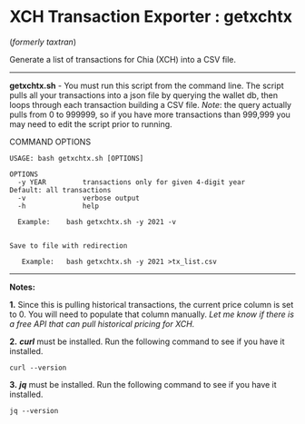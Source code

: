 # XCH Transaction Exporter : getxchtx  
(_formerly taxtran_)

Generate a list of transactions for Chia (XCH) into a CSV file.

---

**getxchtx.sh** - You must run this script from the command line. The script pulls all your transactions into a json file by querying the wallet db, then loops through each transaction building a CSV file. _Note_: the query actually pulls from 0 to 999999, so if you have more transactions than 999,999 you may need to edit the script prior to running.

COMMAND OPTIONS<br>
```
USAGE: bash getxchtx.sh [OPTIONS]

OPTIONS
  -y YEAR         transactions only for given 4-digit year      Default: all transactions
  -v              verbose output
  -h              help

  Example:    bash getxchtx.sh -y 2021 -v


Save to file with redirection

   Example:   bash getxchtx.sh -y 2021 >tx_list.csv
```

---

**Notes:**

**1.** Since this is pulling historical transactions, the current price column is set to 0. You will need to populate that column manually. *Let me know if there is a free API that can pull historical pricing for XCH.*

**2.** ***curl*** must be installed. Run the following command to see if you have it installed.

```
curl --version
```
**3.** ***jq*** must be installed. Run the following command to see if you have it installed.

```
jq --version
```
